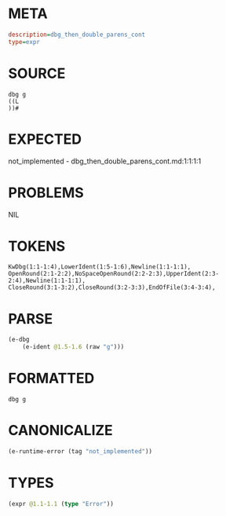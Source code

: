 # META
~~~ini
description=dbg_then_double_parens_cont
type=expr
~~~
# SOURCE
~~~roc
dbg g
((L
))#
~~~
# EXPECTED
not_implemented - dbg_then_double_parens_cont.md:1:1:1:1
# PROBLEMS
NIL
# TOKENS
~~~zig
KwDbg(1:1-1:4),LowerIdent(1:5-1:6),Newline(1:1-1:1),
OpenRound(2:1-2:2),NoSpaceOpenRound(2:2-2:3),UpperIdent(2:3-2:4),Newline(1:1-1:1),
CloseRound(3:1-3:2),CloseRound(3:2-3:3),EndOfFile(3:4-3:4),
~~~
# PARSE
~~~clojure
(e-dbg
	(e-ident @1.5-1.6 (raw "g")))
~~~
# FORMATTED
~~~roc
dbg g
~~~
# CANONICALIZE
~~~clojure
(e-runtime-error (tag "not_implemented"))
~~~
# TYPES
~~~clojure
(expr @1.1-1.1 (type "Error"))
~~~

